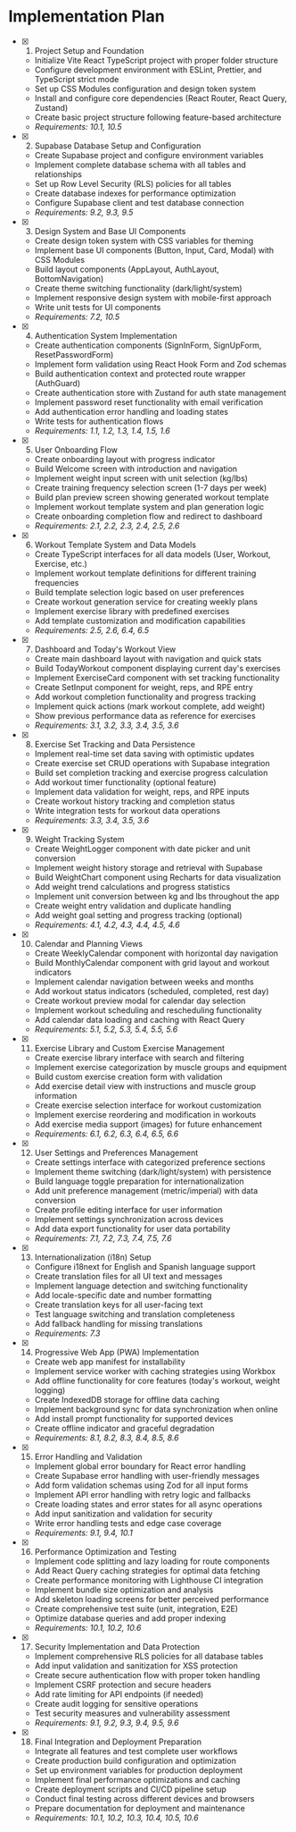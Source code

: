 # Implementation Plan

- [x] 1. Project Setup and Foundation
  - Initialize Vite React TypeScript project with proper folder structure
  - Configure development environment with ESLint, Prettier, and TypeScript strict mode
  - Set up CSS Modules configuration and design token system
  - Install and configure core dependencies (React Router, React Query, Zustand)
  - Create basic project structure following feature-based architecture
  - _Requirements: 10.1, 10.5_

- [x] 2. Supabase Database Setup and Configuration
  - Create Supabase project and configure environment variables
  - Implement complete database schema with all tables and relationships
  - Set up Row Level Security (RLS) policies for all tables
  - Create database indexes for performance optimization
  - Configure Supabase client and test database connection
  - _Requirements: 9.2, 9.3, 9.5_

- [x] 3. Design System and Base UI Components
  - Create design token system with CSS variables for theming
  - Implement base UI components (Button, Input, Card, Modal) with CSS Modules
  - Build layout components (AppLayout, AuthLayout, BottomNavigation)
  - Create theme switching functionality (dark/light/system)
  - Implement responsive design system with mobile-first approach
  - Write unit tests for UI components
  - _Requirements: 7.2, 10.5_

- [x] 4. Authentication System Implementation
  - Create authentication components (SignInForm, SignUpForm, ResetPasswordForm)
  - Implement form validation using React Hook Form and Zod schemas
  - Build authentication context and protected route wrapper (AuthGuard)
  - Create authentication store with Zustand for auth state management
  - Implement password reset functionality with email verification
  - Add authentication error handling and loading states
  - Write tests for authentication flows
  - _Requirements: 1.1, 1.2, 1.3, 1.4, 1.5, 1.6_

- [x] 5. User Onboarding Flow
  - Create onboarding layout with progress indicator
  - Build Welcome screen with introduction and navigation
  - Implement weight input screen with unit selection (kg/lbs)
  - Create training frequency selection screen (1-7 days per week)
  - Build plan preview screen showing generated workout template
  - Implement workout template system and plan generation logic
  - Create onboarding completion flow and redirect to dashboard
  - _Requirements: 2.1, 2.2, 2.3, 2.4, 2.5, 2.6_

- [x] 6. Workout Template System and Data Models
  - Create TypeScript interfaces for all data models (User, Workout, Exercise, etc.)
  - Implement workout template definitions for different training frequencies
  - Build template selection logic based on user preferences
  - Create workout generation service for creating weekly plans
  - Implement exercise library with predefined exercises
  - Add template customization and modification capabilities
  - _Requirements: 2.5, 2.6, 6.4, 6.5_

- [x] 7. Dashboard and Today's Workout View
  - Create main dashboard layout with navigation and quick stats
  - Build TodayWorkout component displaying current day's exercises
  - Implement ExerciseCard component with set tracking functionality
  - Create SetInput component for weight, reps, and RPE entry
  - Add workout completion functionality and progress tracking
  - Implement quick actions (mark workout complete, add weight)
  - Show previous performance data as reference for exercises
  - _Requirements: 3.1, 3.2, 3.3, 3.4, 3.5, 3.6_

- [x] 8. Exercise Set Tracking and Data Persistence
  - Implement real-time set data saving with optimistic updates
  - Create exercise set CRUD operations with Supabase integration
  - Build set completion tracking and exercise progress calculation
  - Add workout timer functionality (optional feature)
  - Implement data validation for weight, reps, and RPE inputs
  - Create workout history tracking and completion status
  - Write integration tests for workout data operations
  - _Requirements: 3.3, 3.4, 3.5, 3.6_

- [x] 9. Weight Tracking System
  - Create WeightLogger component with date picker and unit conversion
  - Implement weight history storage and retrieval with Supabase
  - Build WeightChart component using Recharts for data visualization
  - Add weight trend calculations and progress statistics
  - Implement unit conversion between kg and lbs throughout the app
  - Create weight entry validation and duplicate handling
  - Add weight goal setting and progress tracking (optional)
  - _Requirements: 4.1, 4.2, 4.3, 4.4, 4.5, 4.6_

- [x] 10. Calendar and Planning Views
  - Create WeeklyCalendar component with horizontal day navigation
  - Build MonthlyCalendar component with grid layout and workout indicators
  - Implement calendar navigation between weeks and months
  - Add workout status indicators (scheduled, completed, rest day)
  - Create workout preview modal for calendar day selection
  - Implement workout scheduling and rescheduling functionality
  - Add calendar data loading and caching with React Query
  - _Requirements: 5.1, 5.2, 5.3, 5.4, 5.5, 5.6_

- [x] 11. Exercise Library and Custom Exercise Management
  - Create exercise library interface with search and filtering
  - Implement exercise categorization by muscle groups and equipment
  - Build custom exercise creation form with validation
  - Add exercise detail view with instructions and muscle group information
  - Create exercise selection interface for workout customization
  - Implement exercise reordering and modification in workouts
  - Add exercise media support (images) for future enhancement
  - _Requirements: 6.1, 6.2, 6.3, 6.4, 6.5, 6.6_

- [x] 12. User Settings and Preferences Management
  - Create settings interface with categorized preference sections
  - Implement theme switching (dark/light/system) with persistence
  - Build language toggle preparation for internationalization
  - Add unit preference management (metric/imperial) with data conversion
  - Create profile editing interface for user information
  - Implement settings synchronization across devices
  - Add data export functionality for user data portability
  - _Requirements: 7.1, 7.2, 7.3, 7.4, 7.5, 7.6_

- [x] 13. Internationalization (i18n) Setup
  - Configure i18next for English and Spanish language support
  - Create translation files for all UI text and messages
  - Implement language detection and switching functionality
  - Add locale-specific date and number formatting
  - Create translation keys for all user-facing text
  - Test language switching and translation completeness
  - Add fallback handling for missing translations
  - _Requirements: 7.3_

- [x] 14. Progressive Web App (PWA) Implementation
  - Create web app manifest for installability
  - Implement service worker with caching strategies using Workbox
  - Add offline functionality for core features (today's workout, weight logging)
  - Create IndexedDB storage for offline data caching
  - Implement background sync for data synchronization when online
  - Add install prompt functionality for supported devices
  - Create offline indicator and graceful degradation
  - _Requirements: 8.1, 8.2, 8.3, 8.4, 8.5, 8.6_

- [x] 15. Error Handling and Validation
  - Implement global error boundary for React error handling
  - Create Supabase error handling with user-friendly messages
  - Add form validation schemas using Zod for all input forms
  - Implement API error handling with retry logic and fallbacks
  - Create loading states and error states for all async operations
  - Add input sanitization and validation for security
  - Write error handling tests and edge case coverage
  - _Requirements: 9.1, 9.4, 10.1_

- [x] 16. Performance Optimization and Testing
  - Implement code splitting and lazy loading for route components
  - Add React Query caching strategies for optimal data fetching
  - Create performance monitoring with Lighthouse CI integration
  - Implement bundle size optimization and analysis
  - Add skeleton loading screens for better perceived performance
  - Create comprehensive test suite (unit, integration, E2E)
  - Optimize database queries and add proper indexing
  - _Requirements: 10.1, 10.2, 10.6_

- [x] 17. Security Implementation and Data Protection
  - Implement comprehensive RLS policies for all database tables
  - Add input validation and sanitization for XSS protection
  - Create secure authentication flow with proper token handling
  - Implement CSRF protection and secure headers
  - Add rate limiting for API endpoints (if needed)
  - Create audit logging for sensitive operations
  - Test security measures and vulnerability assessment
  - _Requirements: 9.1, 9.2, 9.3, 9.4, 9.5, 9.6_

- [x] 18. Final Integration and Deployment Preparation
  - Integrate all features and test complete user workflows
  - Create production build configuration and optimization
  - Set up environment variables for production deployment
  - Implement final performance optimizations and caching
  - Create deployment scripts and CI/CD pipeline setup
  - Conduct final testing across different devices and browsers
  - Prepare documentation for deployment and maintenance
  - _Requirements: 10.1, 10.2, 10.3, 10.4, 10.5, 10.6_